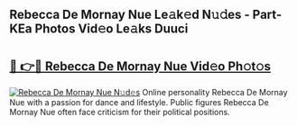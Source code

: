 ## Rebecca De Mornay Nue Le𝚊k𝚎d N𝚞𝚍es - Part-KEa Photos Vid𝚎o Le𝚊ks Duuci

# <h2><a href="http://fb9lpd.evod.top/?m=Rebecca+De+Mornay+Nue">🔗 👉🔴 Rebecca De Mornay Nue Vid𝚎o Ph𝚘t𝚘s</a></h2>

[![Rebecca De Mornay Nue N𝚞d𝚎s](https://i.imgur.com/8V9OHl7.gif)](http://fb9lpd.evod.top/?m=Rebecca+De+Mornay+Nue)
Online personality Rebecca De Mornay Nue with a passion for dance and lifestyle. Public figures Rebecca De Mornay Nue often face criticism for their political positions. 
